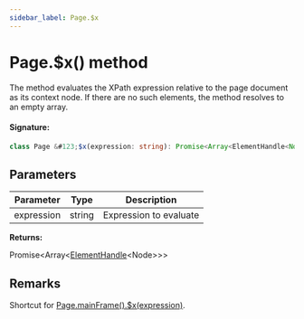 ```yaml
---
sidebar_label: Page.$x
---
```


# Page.$x() method

The method evaluates the XPath expression relative to the page document as its context node. If there are no such elements, the method resolves to an empty array.

#### Signature:

```typescript
class Page &#123;$x(expression: string): Promise<Array<ElementHandle<Node>>>;&#125;
```

## Parameters

| Parameter  | Type   | Description            |
| ---------- | ------ | ---------------------- |
| expression | string | Expression to evaluate |

**Returns:**

Promise&lt;Array&lt;[ElementHandle](./puppeteer.elementhandle.md)&lt;Node&gt;&gt;&gt;

## Remarks

Shortcut for [Page.mainFrame().$x(expression)](./puppeteer.frame._x.md).
